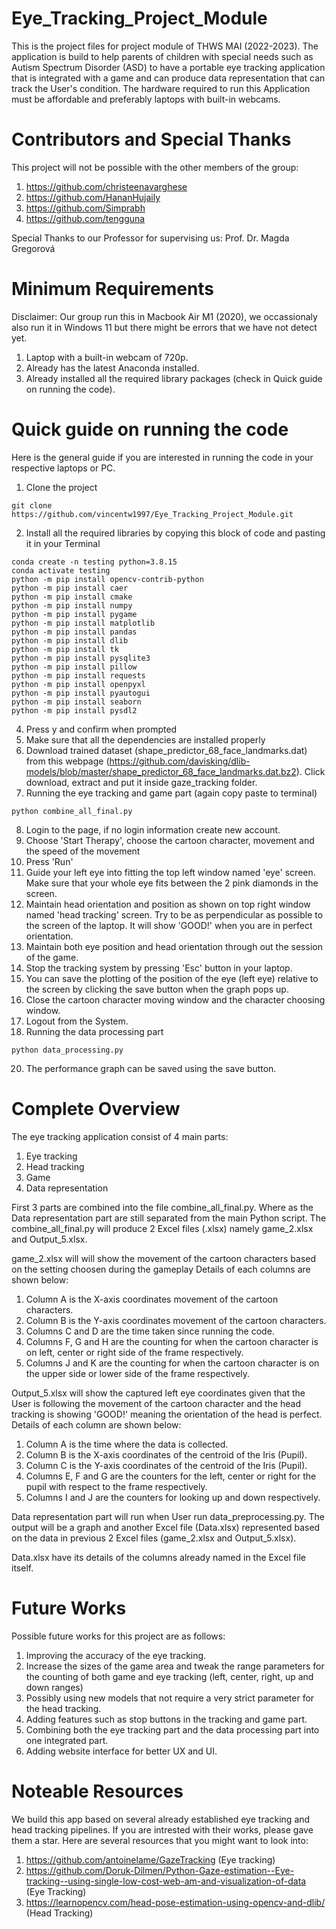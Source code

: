 # Eye_Tracking_Project_Module
This is the project files for project module of THWS MAI (2022-2023). The application is build to help parents of children with special needs such as Autism Spectrum Disorder (ASD) to have a portable eye tracking application that is integrated with a game and can produce data representation that can track the User's condition.  The hardware required to run this Application must be affordable and preferably laptops with built-in webcams. 

# Contributors and Special Thanks
This project will not be possible with the other members of the group: 
1. https://github.com/christeenavarghese
2. https://github.com/HananHujaily
3. https://github.com/Simprabh
4. https://github.com/tengguna

Special Thanks to our Professor for supervising us:
Prof. Dr. Magda Gregorová


# Minimum Requirements
Disclaimer: Our group run this in Macbook Air M1 (2020), we occassionaly also run it in Windows 11 but there might be errors that we have not detect yet.
1. Laptop with a built-in webcam of 720p.
2. Already has the latest Anaconda installed. 
3. Already installed all the required library packages (check in Quick guide on running the code). 

# Quick guide on running the code
Here is the general guide if you are interested in running the code in your respective laptops or PC. 
1. Clone the project
```shell
git clone https://github.com/vincentw1997/Eye_Tracking_Project_Module.git
```
2. Install all the required libraries by copying this block of code and pasting it in your Terminal
```shell
conda create -n testing python=3.8.15
conda activate testing
python -m pip install opencv-contrib-python
python -m pip install caer
python -m pip install cmake
python -m pip install numpy
python -m pip install pygame
python -m pip install matplotlib
python -m pip install pandas
python -m pip install dlib
python -m pip install tk
python -m pip install pysqlite3
python -m pip install pillow
python -m pip install requests
python -m pip install openpyxl
python -m pip install pyautogui
python -m pip install seaborn
python -m pip install pysdl2
```
4. Press y and confirm when prompted
5. Make sure that all the dependencies are installed properly
6. Download trained dataset (shape_predictor_68_face_landmarks.dat) from this webpage (https://github.com/davisking/dlib-models/blob/master/shape_predictor_68_face_landmarks.dat.bz2). Click download, extract and put it inside gaze_tracking folder.
7. Running the eye tracking and game part (again copy paste to terminal)
```shell
python combine_all_final.py
```
8. Login to the page, if no login information create new account.
9. Choose 'Start Therapy', choose the cartoon character, movement and the speed of the movement
10. Press 'Run'
11. Guide your left eye into fitting the top left window named 'eye' screen. Make sure that your whole eye fits between the 2 pink diamonds in the screen.
12. Maintain head orientation and position as shown on top right window named 'head tracking' screen. Try to be as perpendicular as possible to the screen of the laptop. It will show 'GOOD!' when you are in perfect orientation. 
13. Maintain both eye position and head orientation through out the session of the game. 
14. Stop the tracking system by pressing 'Esc' button in your laptop.
15. You can save the plotting of the position of the eye (left eye) relative to the screen by clicking the save button when the graph pops up.
16. Close the cartoon character moving window and the character choosing window. 
17. Logout from the System. 
18. Running the data processing part
```shell
python data_processing.py
```
20. The performance graph can be saved using the save button. 

# Complete Overview
The eye tracking application consist of 4 main parts: 
1. Eye tracking
2. Head tracking
3. Game 
4. Data representation

First 3 parts are combined into the file combine_all_final.py. Where as the Data representation part are still separated from the main Python script. The combine_all_final.py will produce 2 Excel files (.xlsx) namely game_2.xlsx and Output_5.xlsx. 

game_2.xlsx will will show the movement of the cartoon characters based on the setting choosen during the gameplay Details of each columns are shown below:
1. Column A is the X-axis coordinates movement of the cartoon characters.
2. Column B is the Y-axis coordinates movement of the cartoon characters.
3. Columns C and D are the time taken since running the code.
4. Columns F, G and H are the counting for when the cartoon character is on left, center or right side of the frame respectively. 
5. Columns J and K are the counting for when the cartoon character is on the upper side or lower side of the frame respectively.

Output_5.xlsx will show the captured left eye coordinates given that the User is following the movement of the cartoon character and the head tracking is showing 'GOOD!' meaning the orientation of the head is perfect. Details of each column are shown below:
1. Column A is the time where the data is collected.
2. Column B is the X-axis coordinates of the centroid of the Iris (Pupil). 
3. Column C is the Y-axis coordinates of the centroid of the Iris (Pupil).
4. Columns E, F and G are the counters for the left, center or right for the pupil with respect to the frame respectively. 
5. Columns I and J are the counters for looking up and down respectively.

Data representation part will run when User run data_preprocessing.py. The output will be a graph and another Excel file (Data.xlsx) represented based on the data in previous 2 Excel files (game_2.xlsx and Output_5.xlsx).

Data.xlsx have its details of the columns already named in the Excel file itself.

# Future Works
Possible future works for this project are as follows:
1. Improving the accuracy of the eye tracking. 
2. Increase the sizes of the game area and tweak the range parameters for the counting of both game and eye tracking (left, center, right, up and down ranges)
3. Possibly using new models that not require a very strict parameter for the head tracking. 
4. Adding features such as stop buttons in the tracking and game part.
5. Combining both the eye tracking part and the data processing part into one integrated part. 
6. Adding website interface for better UX and UI. 

# Noteable Resources
We build this app based on several already established eye tracking and head tracking pipelines. If you are intrested with their works, please gave them a star. Here are several resources that you might want to look into:
1. https://github.com/antoinelame/GazeTracking (Eye tracking)
2. https://github.com/Doruk-Dilmen/Python-Gaze-estimation--Eye-tracking--using-single-low-cost-web-am-and-visualization-of-data (Eye Tracking)
3. https://learnopencv.com/head-pose-estimation-using-opencv-and-dlib/ (Head Tracking)
